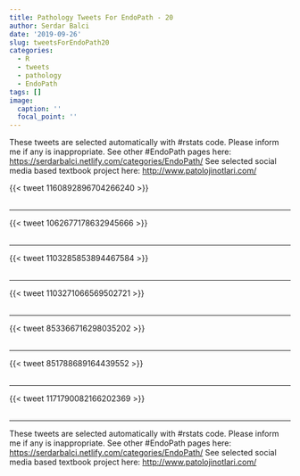 ```yaml
---
title: Pathology Tweets For EndoPath - 20
author: Serdar Balci
date: '2019-09-26'
slug: tweetsForEndoPath20
categories:
  - R
  - tweets
  - pathology
  - EndoPath
tags: []
image:
  caption: ''
  focal_point: ''
---
```



These tweets are selected automatically with #rstats code. Please inform me if any is inappropriate.
See other #EndoPath pages here: https://serdarbalci.netlify.com/categories/EndoPath/ 
See selected social media based textbook project here: http://www.patolojinotlari.com/

{{< tweet 1160892896704266240 >}}
<br>
<br>
<hr>
{{< tweet 1062677178632945666 >}}
<br>
<br>
<hr>
{{< tweet 1103285853894467584 >}}
<br>
<br>
<hr>
{{< tweet 1103271066569502721 >}}
<br>
<br>
<hr>
{{< tweet 853366716298035202 >}}
<br>
<br>
<hr>
{{< tweet 851788689164439552 >}}
<br>
<br>
<hr>
{{< tweet 1171790082166202369 >}}
<br>
<br>
<hr>


These tweets are selected automatically with #rstats code. Please inform me if any is inappropriate.
See other #EndoPath pages here: https://serdarbalci.netlify.com/categories/EndoPath/ 
See selected social media based textbook project here: http://www.patolojinotlari.com/

